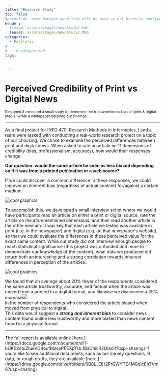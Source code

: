 ```yaml
---
title: "Research Study"
toc: false
#permalink: word #unique word that will be used as url basesite.com/[word]
header:
  #image: assets/images/newsStudy1.PNG
  teaser: assets/images/newsStudy1.PNG
categories:
  - Portfolio
#  -
#  - Uncategorized
tags:


---
```


# Perceived Credibility of Print vs Digital News
<small>Designed & executed a small study to determine the trustworthiness bias of print & digital media, wrote a whitepaper detailing our findings.</small>
<hr>
As a final project for INFO 470, Research Methods in Informatics, I and a team were tasked with conducting a real-world research project on a topic of our choosing.
We chose to examine the perceived differences between print and digital news. When asked to rate an article on 11 dimensions of credibility (bias, professionalism, accuracy), how would their responses change.

**Our question: would the same article be seen as less biased depending on if it was from a printed publication or a web source?**

If we could discover a common difference in these responses, we could uncover an inherent bias (regardless of actual content) for/against a certain medium.

![cool graphics]({{site.url}}{{site.baseurl}}/assets/images/newsStudy1.PNG)

To accomplish this, we developed a small interview script where we would have participants read an article on either a print or digital source, rate the article on the aforementioned dimensions, and then read another article in the other medium.
It was key that each article we tested was available in print (e.g. in the newspaper) and digital (e.g. on that newspaper's website), so that we could evaluate the differences in these perceived value for the exact same content.
While our study did not interview enough people to reach statistical significance (this project was unfunded and more to demonstrate our knowledge of the content), what data we produced did return both an interesting and a strong correlation towards inherent differences in perception of the articles.

![cool graphics]({{site.url}}{{site.baseurl}}/assets/images/newsStudy2.PNG)

We found that on average about 20% fewer of the respondents considered the same article trustworthy, accurate, and factual when the article was moved from a printed to a digital format, and likewise we discovered a <a class="thumbnail">25% increase<span><img src="{{site.url}}{{site.baseurl}}/assets/reactionimages/mindblown.gif"><br></span></a> in the number of respondents who considered the article biased when moved from physical to digital.
<br> This data would suggest a **_strong and inherent bias_** to consider news content found online less trustworthy and more biased than news content found in a physical format.

<hr>
The full report is available online [here.](https://docs.google.com/document/d/1-bUlfE2dtuZtueVD4oufMzspPFEXpTULfBxOhiiIR2Q/edit?usp=sharing)
If you'd like to see additional documents, such as our survey questions, R data, or rough drafts, they are available [here.](https://drive.google.com/drive/folders/0B8L_EIH2PrGWYTE4MGdlcEhTVm8?usp=sharing)
